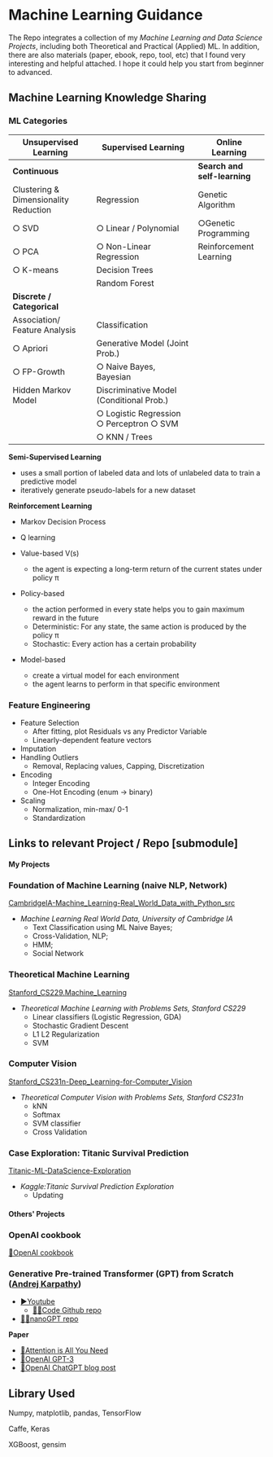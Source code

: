 # Machine Learning Guidance

The Repo integrates a collection of my *Machine Learning and Data Science Projects*, including both Theoretical and Practical (Applied) ML.
In addition, there are also materials (paper, ebook, repo, tool, etc) that I found very interesting and helpful attached. I hope it could help you start from beginner to advanced.

## Machine Learning Knowledge Sharing

### ML Categories

| Unsupervised Learning                 | Supervised Learning                            | Online Learning                    |
| ------------------------------------- | ---------------------------------------------- | ---------------------------------- |
| **Continuous**                  |                                                | **Search and self-learning** |
| Clustering & Dimensionality Reduction | Regression                                     | Genetic Algorithm                  |
| ○ SVD                                | ○ Linear / Polynomial                         | ○Genetic Programming              |
| ○ PCA                                | ○ Non-Linear Regression                       | Reinforcement Learning             |
| ○ K-means                            | Decision Trees                                 |                                    |
|                                       | Random Forest                                  |                                    |
| **Discrete / Categorical**      |                                                |                                    |
| Association/ Feature Analysis        | Classification                                 |                                    |
| ○ Apriori                            | Generative Model (Joint Prob.)                 |                                    |
| ○ FP-Growth                          | ○ Naive Bayes, Bayesian                       |                                    |
| Hidden Markov Model                   | Discriminative Model (Conditional Prob.)      |                                    |
|                                       | ○ Logistic Regression   ○ Perceptron  ○ SVM |                                    |
|                                       | ○ KNN / Trees                                 |                                    |


**Semi-Supervised Learning**

- uses a small portion of labeled data and lots of unlabeled data to train a predictive model
- iteratively generate pseudo-labels for a new dataset

**Reinforcement Learning**

- Markov Decision Process
- Q learning
- Value-based           V(s)

  - the agent is expecting a long-term return of the current states under policy π
- Policy-based

  - the action performed in every state helps you to gain maximum reward in the future
  - Deterministic: For any state, the same action is produced by the policy π
  - Stochastic: Every action has a certain probability
- Model-based

  - create a virtual model for each environment
  - the agent learns to perform in that specific environment

### Feature Engineering

- Feature Selection
  - After fitting, plot Residuals vs any Predictor Variable
  - Linearly-dependent feature vectors
- Imputation
- Handling Outliers
  - Removal, Replacing values, Capping, Discretization
- Encoding
  - Integer Encoding
  - One-Hot Encoding (enum -> binary)
- Scaling
  - Normalization, min-max/ 0-1
  - Standardization

## Links to relevant Project / Repo [submodule]

#### My Projects

### Foundation of Machine Learning (naive NLP, Network)

[CambridgeIA-Machine_Learning-Real_World_Data_with_Python_src](https://github.com/PeterHUistyping/Machine_Learning-Real_World_Data)

- *Machine Learning Real World Data, University of Cambridge IA*
  - Text Classification using ML Naive Bayes;
  - Cross-Validation, NLP;
  - HMM;
  - Social Network

### Theoretical Machine Learning

[Stanford_CS229.Machine_Learning](https://github.com/PeterHUistyping/Stanford_CS229.Machine_Learning)

- *Theoretical Machine Learning with Problems Sets, Stanford CS229*
  - Linear classifiers (Logistic Regression, GDA)
  - Stochastic Gradient Descent
  - L1 L2 Regularization
  - SVM

### Computer Vision

[Stanford_CS231n-Deep_Learning-for-Computer_Vision](https://github.com/PeterHUistyping/Stanford_CS231n-Deep_Learning-for-Computer_Vision/)

- *Theoretical Computer Vision with Problems Sets, Stanford CS231n*
  - kNN
  - Softmax
  - SVM classifier
  - Cross Validation

### Case Exploration: Titanic Survival Prediction

[Titanic-ML-DataScience-Exploration](https://github.com/PeterHUistyping/Titanic-ML-DataScience-Exploration/)

- *Kaggle:Titanic Survival Prediction Exploration*
  - Updating

#### Others' Projects

### OpenAI cookbook

[📝OpenAI cookbook](https://platform.openai.com/docs/introduction)

### Generative Pre-trained Transformer (GPT) from Scratch ([Andrej Karpathy](https://github.com/karpathy/))

- [▶Youtube](https://www.youtube.com/watch?v=kCc8FmEb1nY)
  - [👨‍💻Code Github repo](https://github.com/karpathy/ng-video-lecture)
- [👨‍💻nanoGPT repo](https://github.com/karpathy/nanoGPT)

**Paper**

- [📄Attention is All You Need](https://arxiv.org/abs/1706.03762)
- [📄OpenAI GPT-3](https://arxiv.org/abs/2005.14165)
- [📝OpenAI ChatGPT blog post](https://openai.com/blog/chatgpt/)

## Library Used

Numpy, matplotlib, pandas, TensorFlow

Caffe, Keras

XGBoost, gensim
